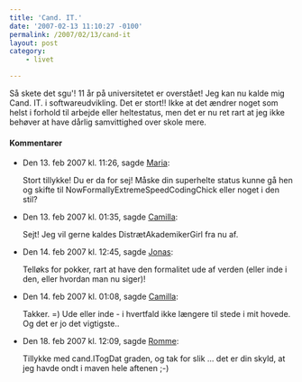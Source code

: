 ```yaml
---
title: 'Cand. IT.'
date: '2007-02-13 11:10:27 -0100'
permalink: /2007/02/13/cand-it
layout: post
category:
    - livet

---
```

Så skete det sgu'! 11 år på universitetet er overstået! Jeg kan nu kalde mig Cand. IT. i softwareudvikling. Det er stort!! Ikke at det ændrer noget som helst i forhold til arbejde eller heltestatus, men det er nu ret rart at jeg ikke behøver at have dårlig samvittighed over skole mere.
<div class="vintage-comments">
<h4>Kommentarer </h4>
<ul class="vintage-comments-list"><li>
<p class="comment-meta">Den <time datetime="2007-02-13T11:26:55+01:00">13. feb 2007 kl.  11:26</time>, sagde <a href="http://ma.ria.dk">Maria</a>:</p>
<p>Stort tillykke! Du er da for sej! Måske din superhelte status kunne gå hen og skifte til NowFormallyExtremeSpeedCodingChick eller noget i den stil?</p>
</li>
<li>
<p class="comment-meta">Den <time datetime="2007-02-13T13:35:41+01:00">13. feb 2007 kl.  01:35</time>, sagde <a href="http://xoc.dk">Camilla</a>:</p>
<p>Sejt! Jeg vil gerne kaldes DistrætAkademikerGirl fra nu af.</p>
</li>
<li>
<p class="comment-meta">Den <time datetime="2007-02-14T12:45:10+01:00">14. feb 2007 kl.  12:45</time>, sagde <a href="http://blog.verture.net/">Jonas</a>:</p>
<p>Telløks for pokker, rart at have den formalitet ude af verden (eller inde i den, eller hvordan man nu siger)!</p>
</li>
<li>
<p class="comment-meta">Den <time datetime="2007-02-14T13:08:34+01:00">14. feb 2007 kl.  01:08</time>, sagde <a href="http://xoc.dk">Camilla</a>:</p>
<p>Takker. =) Ude eller inde - i hvertfald ikke længere til stede i mit hovede. Og det er jo det vigtigste..</p>
</li>
<li>
<p class="comment-meta">Den <time datetime="2007-02-18T00:09:12+01:00">18. feb 2007 kl.  12:09</time>, sagde <a href="http://rommenet.dk">Romme</a>:</p>
<p>Tillykke med cand.ITogDat graden, og tak for slik ... det er din skyld, at jeg havde ondt i maven hele aftenen ;-)</p>
</li>
</ul>
</div>
